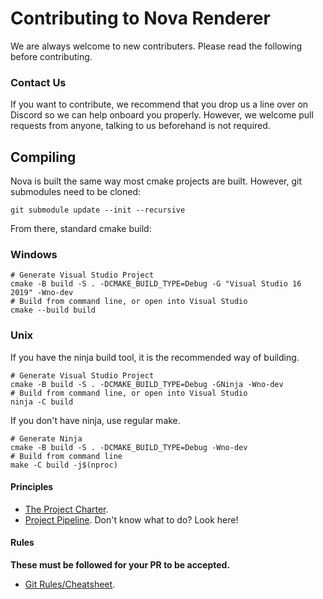 # Contributing to Nova Renderer

We are always welcome to new contributers. Please read the following before contributing.

### Contact Us

If you want to contribute, we recommend that you drop us a line over on Discord so we can help onboard you properly. 
However, we welcome pull requests from anyone, talking to us beforehand is not required.

## Compiling

Nova is built the same way most cmake projects are built. However, git submodules need to be cloned:

```
git submodule update --init --recursive
```

From there, standard cmake build:

### Windows

```
# Generate Visual Studio Project
cmake -B build -S . -DCMAKE_BUILD_TYPE=Debug -G "Visual Studio 16 2019" -Wno-dev
# Build from command line, or open into Visual Studio
cmake --build build
```

### Unix

If you have the ninja build tool, it is the recommended way of building.

```
# Generate Visual Studio Project
cmake -B build -S . -DCMAKE_BUILD_TYPE=Debug -GNinja -Wno-dev
# Build from command line, or open into Visual Studio
ninja -C build
```

If you don't have ninja, use regular make.

```
# Generate Ninja
cmake -B build -S . -DCMAKE_BUILD_TYPE=Debug -Wno-dev
# Build from command line
make -C build -j$(nproc)
```

#### Principles

- [The Project Charter](project_charter.md).
- [Project Pipeline](project_pipeline.md). Don't know what to do? Look here!

#### Rules

**These must be followed for your PR to be accepted.**

- [Git Rules/Cheatsheet](git.md).
